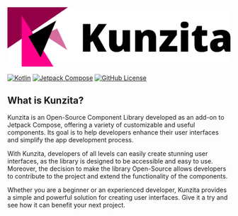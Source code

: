<div align="center">
  
  <picture>
    <img src="Logo (1).png"/>
  </picture>
  
</div>

[![Kotlin](https://img.shields.io/badge/Kotlin-1.8.20-blue.svg?logo=kotlin)](http://kotlinlang.org)
[![Jetpack Compose](https://img.shields.io/badge/Jetpack-Compose-1.4.0-blue.svg?logo=kotlin)](http://kotlinlang.org)
[![GitHub License](https://img.shields.io/badge/license-Apache%20License%202.0-blue.svg?style=flat)](http://www.apache.org/licenses/LICENSE-2.0)

## What is Kunzita?
Kunzita is an Open-Source Component Library developed as an add-on to Jetpack Compose, offering a variety of customizable and useful components. Its goal is to help developers enhance their user interfaces and simplify the app development process.

With Kunzita, developers of all levels can easily create stunning user interfaces, as the library is designed to be accessible and easy to use. Moreover, the decision to make the library Open-Source allows developers to contribute to the project and extend the functionality of the components.

Whether you are a beginner or an experienced developer, Kunzita provides a simple and powerful solution for creating user interfaces. Give it a try and see how it can benefit your next project.
